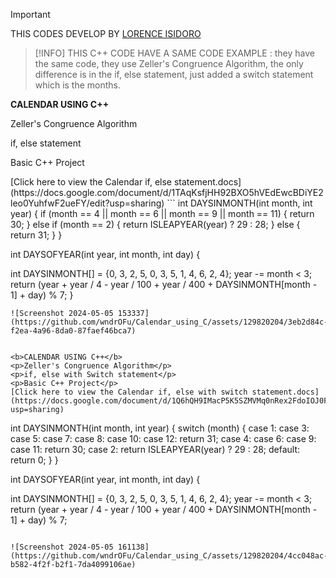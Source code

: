 > [!IMPORTANT]
> THIS CODES DEVELOP BY [LORENCE ISIDORO](https://facebook.com/wndrOF.u)

> [!INFO]
> THIS C++ CODE HAVE A SAME CODE 
> EXAMPLE : 
> they have the same code, they use Zeller's Congruence Algorithm, the only difference is in the if, else statement, just added a switch statement which is the months.

<b>CALENDAR USING C++</b>
<p>Zeller's Congruence Algorithm</p>
<p>if, else statement</p>
<p>Basic C++ Project</p>
[Click here to view the Calendar if, else statement.docs](https://docs.google.com/document/d/1TAqKsfjHH92BXO5hVEdEwcBDiYE2leo0YuhfwF2ueFY/edit?usp=sharing)
```
int DAYSINMONTH(int month, int year) {
  if (month == 4 || month == 6 || month == 9 || month == 11) {
    return 30;
  } else if (month == 2) {
    return ISLEAPYEAR(year) ? 29 : 28;
  } else {
    return 31;
  }
}

int DAYSOFYEAR(int year, int month, int day) {

  int DAYSINMONTH[] = {0, 3, 2, 5, 0, 3, 5, 1, 4, 6, 2, 4};
  year -= month < 3;
  return (year + year / 4 - year / 100 + year / 400 + DAYSINMONTH[month - 1] + day) % 7;
}
```
![Screenshot 2024-05-05 153337](https://github.com/wndrOFu/Calendar_using_C/assets/129820204/3eb2d84c-f2ea-4a96-8da0-87faef46bca7)


<b>CALENDAR USING C++</b>
<p>Zeller's Congruence Algorithm</p>
<p>if, else with Switch statement</p>
<p>Basic C++ Project</p>
[Click here to view the Calendar if, else with switch statement.docs](https://docs.google.com/document/d/1Q6hQH9IMacP5K5SZMVMq0nRex2FdoIOJ0F_hfGNmGfs/edit?usp=sharing)
```
int DAYSINMONTH(int month, int year) {
  switch (month) {
    case 1:
        case 3:
            case 5:
                case 7:
                    case 8:
                        case 10:
                            case 12:
      return 31;
    case 4:
        case 6:
            case 9:
                case 11:
      return 30;
    case 2:
      return ISLEAPYEAR(year) ? 29 : 28;
    default:
      return 0;
  }
}


int DAYSOFYEAR(int year, int month, int day) {

  int DAYSINMONTH[] = {0, 3, 2, 5, 0, 3, 5, 1, 4, 6, 2, 4};
  year -= month < 3;
  return (year + year / 4 - year / 100 + year / 400 + DAYSINMONTH[month - 1] + day) % 7;
```

![Screenshot 2024-05-05 161138](https://github.com/wndrOFu/Calendar_using_C/assets/129820204/4cc048ac-b582-4f2f-b2f1-7da4099106ae)
